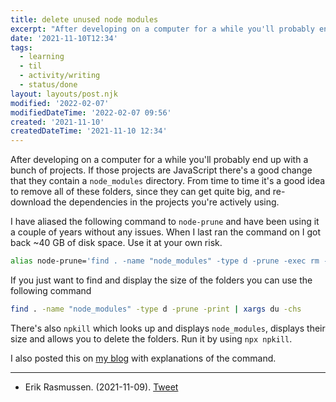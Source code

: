 ```yaml
---
title: delete unused node modules
excerpt: "After developing on a computer for a while you'll probably end up with a bunch of projects"
date: '2021-11-10T12:34'
tags:
  - learning
  - til
  - activity/writing
  - status/done
layout: layouts/post.njk
modified: '2022-02-07'
modifiedDateTime: '2022-02-07 09:56'
created: '2021-11-10'
createdDateTime: '2021-11-10 12:34'
---
```


After developing on a computer for a while you'll probably end up with a bunch of projects. If those projects are JavaScript there's a good change that they contain a `node_modules` directory. From time to time it's a good idea to remove all of these folders, since they can get quite big, and re-download the dependencies in the projects you're actively using.

I have aliased the following command to `node-prune` and have been using it a couple of years without any issues. When I last ran the command on I got back ~40 GB of disk space. Use it at your own risk.

```bash
alias node-prune='find . -name "node_modules" -type d -prune -exec rm -rf '{}' +'
```

If you just want to find and display the size of the folders you can use the following command

```bash
find . -name "node_modules" -type d -prune -print | xargs du -chs
```

There's also `npkill` which looks up and displays `node_modules`, displays their size and allows you to delete the folders. Run it by using `npx npkill`.

I also posted this on [my blog](https://willcodefor.beer/posts/save-disk-space-by-deleting-node-modules/) with explanations of the command.

---

- Erik Rasmussen. (2021-11-09). [Tweet](https://twitter.com/erikras/status/1458074052929728515)
